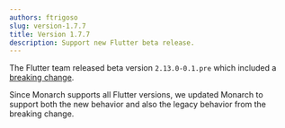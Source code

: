 ```yaml
---
authors: ftrigoso
slug: version-1.7.7
title: Version 1.7.7
description: Support new Flutter beta release.
---
```


The Flutter team released beta version `2.13.0-0.1.pre` which included 
a [breaking change](https://github.com/dart-lang/sdk/issues/46756). 

Since Monarch supports all Flutter versions, we updated Monarch to 
support both the new behavior and also the legacy behavior from the 
breaking change.